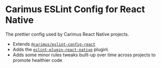 # Carimus ESLint Config for React Native

The prettier config used by Carimus React Native projects.

-   Extends [`@carimus/eslint-config-react`](https://github.com/Carimus/eslint-config-react)
-   Adds the [`eslint-plugin-react-native`](https://www.npmjs.com/package/eslint-plugin-react-native) plugin\
-   Adds some minor rules tweaks built-up over time across projects to promote healthier code
